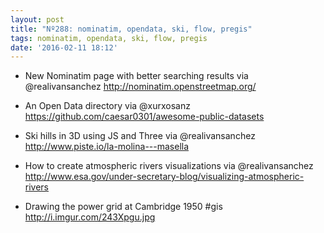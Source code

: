 ```yaml
---
layout: post
title: "Nº288: nominatim, opendata, ski, flow, pregis"
tags: nominatim, opendata, ski, flow, pregis
date: '2016-02-11 18:12'
---
```


* New Nominatim page with better searching results via @realivansanchez
  http://nominatim.openstreetmap.org/

* An Open Data directory via @xurxosanz
  https://github.com/caesar0301/awesome-public-datasets

* Ski hills in 3D using JS and Three via @realivansanchez
  http://www.piste.io/la-molina---masella

* How to create atmospheric rivers visualizations via @realivansanchez
  http://www.esa.gov/under-secretary-blog/visualizing-atmospheric-rivers

* Drawing the power grid at Cambridge 1950 #gis
  http://i.imgur.com/243Xpgu.jpg
